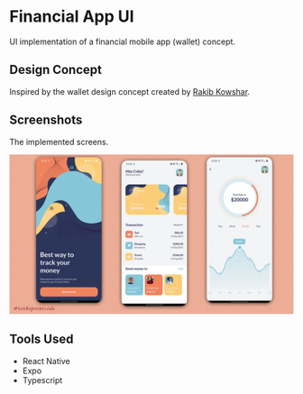 # Financial App UI

UI implementation of a financial mobile app (wallet) concept.

## Design Concept

Inspired by the wallet design concept created by [Rakib Kowshar](https://dribbble.com/shots/14392439-Wallet-App-Design).

## Screenshots

The implemented screens.

![wallet app ui](./assets/shots/money_bag_shots.png)

## Tools Used

- React Native
- Expo
- Typescript
